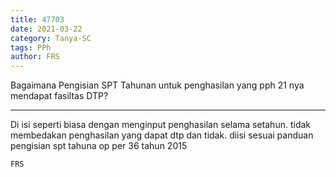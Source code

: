 ```yaml
---
title: 47703
date: 2021-03-22
category: Tanya-SC
tags: PPh
author: FRS
---
```


Bagaimana Pengisian SPT Tahunan untuk penghasilan yang pph 21 nya mendapat fasiltas DTP?

---

Di isi seperti biasa dengan menginput penghasilan selama setahun. tidak membedakan penghasilan yang dapat dtp dan tidak. diisi sesuai panduan pengisian spt tahuna op per 36 tahun 2015

`FRS`
